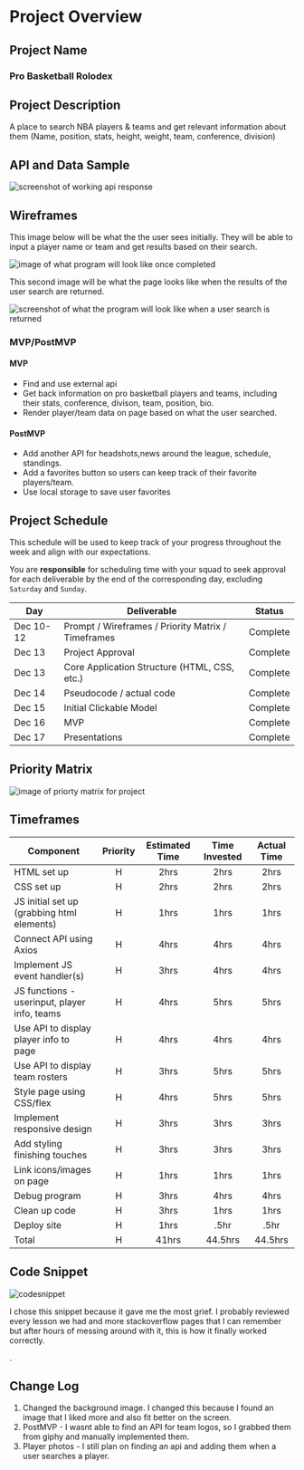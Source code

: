 # Project Overview

## Project Name

<h3>Pro Basketball Rolodex</h3>

## Project Description

A place to search NBA players & teams and get relevant information about them (Name, position, stats, height, weight, team, conference, division)

## API and Data Sample

<img src="./assets/images/api-prj1.png" alt="screenshot of working api response" />

## Wireframes

This image below will be what the the user sees initially. They will be able to input a player name or team and get results based on their search.

<img src= "./assets/images/unit1Project_nbaRoledex_.png" alt="image of what program will look like once completed" />

This second image will be what the page looks like when the results of the user search are returned.

<img src= "./assets/images/unit1Project_nbaRoledex_2.png" alt="screenshot of what the program will look like when a user search is returned" />

### MVP/PostMVP

#### MVP

- Find and use external api
- Get back information on pro basketball players and teams, including their stats, conference, divison, team, position, bio.
- Render player/team data on page based on what the user searched.

#### PostMVP

- Add another API for headshots,news around the league, schedule, standings.
- Add a favorites button so users can keep track of their favorite players/team.
- Use local storage to save user favorites

## Project Schedule

This schedule will be used to keep track of your progress throughout the week and align with our expectations.

You are **responsible** for scheduling time with your squad to seek approval for each deliverable by the end of the corresponding day, excluding `Saturday` and `Sunday`.

| Day       | Deliverable                                        | Status   |
| --------- | -------------------------------------------------- | -------- |
| Dec 10-12 | Prompt / Wireframes / Priority Matrix / Timeframes | Complete |
| Dec 13    | Project Approval                                   | Complete |
| Dec 13    | Core Application Structure (HTML, CSS, etc.)       | Complete |
| Dec 14    | Pseudocode / actual code                           | Complete |
| Dec 15    | Initial Clickable Model                            | Complete |
| Dec 16    | MVP                                                | Complete |
| Dec 17    | Presentations                                      | Complete |

## Priority Matrix

<img src= "./assets/images/proj1_priorityMatrix.png" alt ="image of priorty matrix for project" />

## Timeframes

| Component                                    | Priority | Estimated Time | Time Invested | Actual Time |
| -------------------------------------------- | :------: | :------------: | :-----------: | :---------: |
| HTML set up                                  |    H     |      2hrs      |     2hrs      |    2hrs     |
| CSS set up                                   |    H     |      2hrs      |     2hrs      |    2hrs     |
| JS initial set up (grabbing html elements)   |    H     |      1hrs      |     1hrs      |    1hrs     |
| Connect API using Axios                      |    H     |      4hrs      |     4hrs      |    4hrs     |
| Implement JS event handler(s)                |    H     |      3hrs      |     4hrs      |    4hrs     |
| JS functions - userinput, player info, teams |    H     |      4hrs      |     5hrs      |    5hrs     |
| Use API to display player info to page       |    H     |      4hrs      |     4hrs      |    4hrs     |
| Use API to display team rosters              |    H     |      3hrs      |     5hrs      |    5hrs     |
| Style page using CSS/flex                    |    H     |      4hrs      |     5hrs      |    5hrs     |
| Implement responsive design                  |    H     |      3hrs      |     3hrs      |    3hrs     |
| Add styling finishing touches                |    H     |      3hrs      |     3hrs      |    3hrs     |
| Link icons/images on page                    |    H     |      1hrs      |     1hrs      |    1hrs     |
| Debug program                                |    H     |      3hrs      |     4hrs      |    4hrs     |
| Clean up code                                |    H     |      3hrs      |     1hrs      |    1hrs     |
| Deploy site                                  |    H     |      1hrs      |     .5hr      |    .5hr     |
| Total                                        |    H     |     41hrs      |    44.5hrs    |   44.5hrs   |

## Code Snippet

<img src="./assets/codesnippet.png" alt="codesnippet" />

I chose this snippet because it gave me the most grief. I probably reviewed every lesson we had and more stackoverflow pages that I can remember but after hours of messing around with it, this is how it finally worked correctly.

.

## Change Log

1. Changed the background image. I changed this because I found an image that I liked more and also fit better on the screen.
2. PostMVP - I wasnt able to find an API for team logos, so I grabbed them from giphy and manually implemented them.
3. Player photos - I still plan on finding an api and adding them when a user searches a player.
